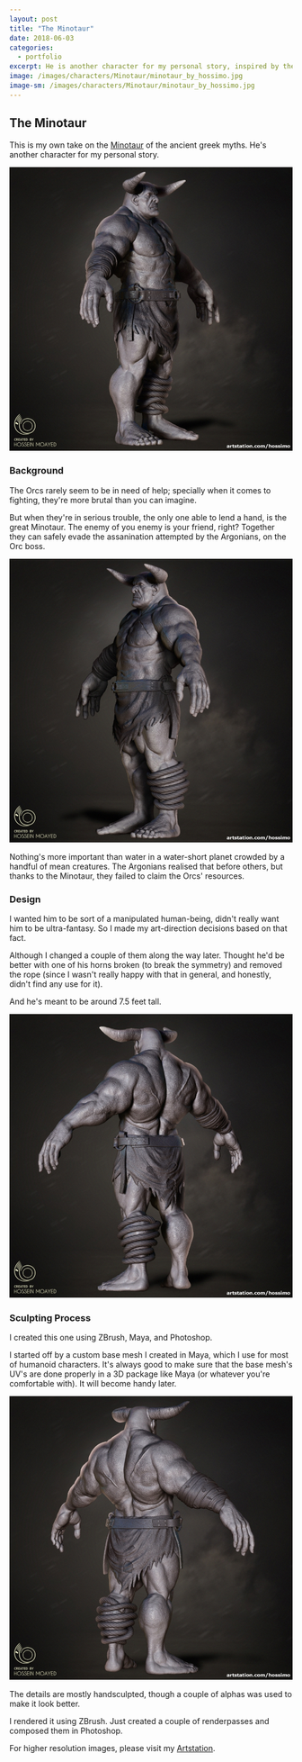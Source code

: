```yaml
---
layout: post
title: "The Minotaur"
date: 2018-06-03
categories:
  - portfolio
excerpt: He is another character for my personal story, inspired by the ancient Greek mythology.
image: /images/characters/Minotaur/minotaur_by_hossimo.jpg
image-sm: /images/characters/Minotaur/minotaur_by_hossimo.jpg
---
```


## The Minotaur

This is my own take on the [Minotaur](https://en.wikipedia.org/wiki/Minotaur) of the ancient greek myths. He's another character for my personal story.

![](/images/characters/Minotaur/minotaur_by_hossimo_right.jpg)

### Background

  

The Orcs rarely seem to be in need of help; specially when it comes to fighting, they're more brutal than you can imagine.

  

But when they're in serious trouble, the only one able to lend a hand, is the great Minotaur. The enemy of you enemy is your friend, right? Together they can safely evade the assanination attempted by the Argonians, on the Orc boss.

  ![](/images/characters/Minotaur/minotaur_by_hossimo_left.jpg)

Nothing's more important than water in a water-short planet crowded by a handful of mean creatures. The Argonians realised that before others, but thanks to the Minotaur, they failed to claim the Orcs' resources.

  

### Design

  

I wanted him to be sort of a manipulated human-being, didn't really want him to be ultra-fantasy. So I made my art-direction decisions based on that fact.

  

Although I changed a couple of them along the way later. Thought he'd be better with one of his horns broken (to break the symmetry) and removed the rope (since I wasn't really happy with that in general, and honestly, didn't find any use for it).

  

And he's meant to be around 7.5 feet tall.

  ![](/images/characters/Minotaur/minotaur_by_hossimo_back_left.jpg)

### Sculpting Process

  

I created this one using ZBrush, Maya, and Photoshop.

  

I started off by a custom base mesh I created in Maya, which I use for most of humanoid characters. It's always good to make sure that the base mesh's UV's are done properly in a 3D package like Maya (or whatever you're comfortable with). It will become handy later.

![](/images/characters/Minotaur/minotaur_by_hossimo_back_right.jpg)

The details are mostly handsculpted, though a couple of alphas was used to make it look better.

  

I rendered it using ZBrush. Just created a couple of renderpasses and composed them in Photoshop.


For higher resolution images, please visit my [Artstation](https://www.artstation.com/artwork/rgl1a).